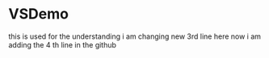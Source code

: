 # VSDemo 
this is used for the understanding
i am changing new 3rd line here
now i am adding the 4 th line in the github
